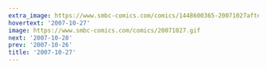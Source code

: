 ```yaml
---
extra_image: https://www.smbc-comics.com/comics/1448600365-20071027after.png
hovertext: '2007-10-27'
image: https://www.smbc-comics.com/comics/20071027.gif
next: '2007-10-28'
prev: '2007-10-26'
title: '2007-10-27'
---
```

